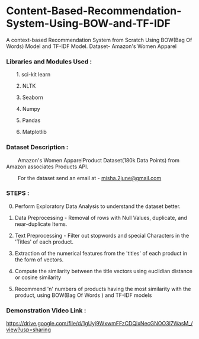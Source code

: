 # Content-Based-Recommendation-System-Using-BOW-and-TF-IDF
A context-based Recommendation System from Scratch Using BOW(Bag Of Words) Model and TF-IDF Model. Dataset- Amazon's Women Apparel

### Libraries and Modules Used :

       1. sci-kit learn

       2. NLTK

       3. Seaborn

       4. Numpy

       5. Pandas

       6. Matplotlib 

### Dataset Description :

        Amazon's Women ApparelProduct Dataset(180k Data Points) from Amazon associates Products API.

        For the dataset send an email at - misha.2june@gmail.com

### STEPS :

0. Perform Exploratory Data Analysis to understand the dataset better.

1. Data Preprocessing - Removal of rows with Null Values, duplicate, and near-duplicate Items.

2. Text Preprocessing - Filter out stopwords and special Characters in the 'Titles' of each product.

3. Extraction of the numerical features from the 'titles' of each product in the form of vectors.

4. Compute the similarity between the title vectors using euclidian distance or cosine similarity

5. Recommend 'n' numbers of products having the most similarity with the product, using BOW(Bag Of Words ) and TF-IDF models

### Demonstration Video Link :

https://drive.google.com/file/d/1gUyj9WxwmFFzCDQixNecGNOO3l7WasM_/view?usp=sharing




